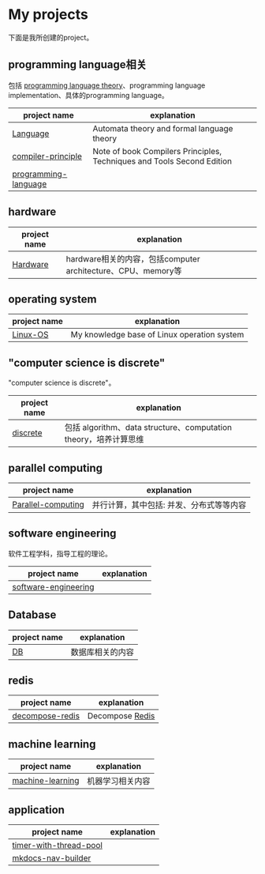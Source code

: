 # My projects

下面是我所创建的project。



## programming language相关

包括 [programming language theory](https://en.wikipedia.org/wiki/Programming_language_theory)、programming language implementation、具体的programming language。

| project name                                                 | explanation                                                  |
| ------------------------------------------------------------ | ------------------------------------------------------------ |
| [Language](https://dengking.github.io/Language)              | Automata theory and formal language theory                   |
| [compiler-principle](https://dengking.github.io/compiler-principle/) | Note of book Compilers Principles, Techniques and Tools Second Edition |
| [programming-language](http://dengking.github.io/programming-language) |                                                              |



## hardware

| project name                                     | explanation                                                  |
| ------------------------------------------------ | ------------------------------------------------------------ |
| [Hardware](https://dengking.github.io/Hardware/) | hardware相关的内容，包括computer architecture、CPU、memory等 |



## operating system

| project name                                     | explanation                                 |
| ------------------------------------------------ | ------------------------------------------- |
| [Linux-OS](https://dengking.github.io/Linux-OS/) | My knowledge base of Linux operation system |



## "computer science is discrete"

"computer science is discrete"。

| project name                                     | explanation                                                  |
| ------------------------------------------------ | ------------------------------------------------------------ |
| [discrete](https://dengking.github.io/discrete/) | 包括 algorithm、data structure、computation theory，培养计算思维 |



## parallel computing

| project name                                                 | explanation                              |
| ------------------------------------------------------------ | ---------------------------------------- |
| [Parallel-computing](https://dengking.github.io/Parallel-computing) | 并行计算，其中包括: 并发、分布式等等内容 |



## software engineering

软件工程学科，指导工程的理论。

| project name                                                 | explanation |
| ------------------------------------------------------------ | ----------- |
| [software-engineering](https://dengking.github.io/software-engineering) |             |

## Database

| project name                        | explanation      |
| ----------------------------------- | ---------------- |
| [DB](https://dengking.github.io/DB) | 数据库相关的内容 |



## redis

| project name                                                 | explanation                                         |
| ------------------------------------------------------------ | --------------------------------------------------- |
| [decompose-redis](https://dengking.github.io/decompose-redis/) | Decompose [Redis](https://github.com/antirez/redis) |



## machine learning

| project name                                                 | explanation      |
| ------------------------------------------------------------ | ---------------- |
| [machine-learning](https://dengking.github.io/machine-learning) | 机器学习相关内容 |



## application

| project name                                                 | explanation |
| ------------------------------------------------------------ | ----------- |
| [timer-with-thread-pool](https://github.com/dengking/timer-with-thread-pool) |             |
| [mkdocs-nav-builder](https://github.com/dengking/mkdocs-nav-builder) |             |

